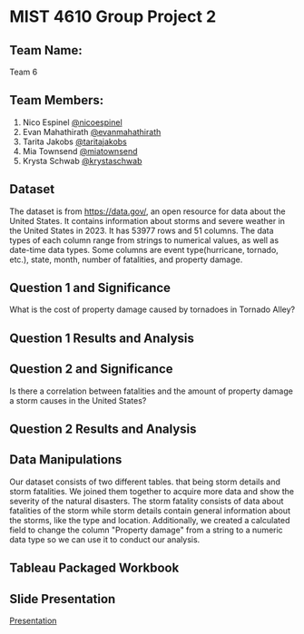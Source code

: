 # MIST 4610 Group Project 2

## Team Name:

Team 6

## Team Members:
1. Nico Espinel [@nicoespinel]()
2. Evan Mahathirath [@evanmahathirath](https://github.com/emahathirath/MIST-4610-Group-Project-2) 
3. Tarita Jakobs [@taritajakobs]()
4. Mia Townsend [@miatownsend](https://github.com/MiaGTownsend/MIST4610-GroupProject2-Storms) 
5. Krysta Schwab [@krystaschwab]()

## Dataset
The dataset is from https://data.gov/, an open resource for data about the United States. It contains information about storms and severe weather in the United States in 2023. It has 53977 rows and 51 columns. The data types of each column range from strings to numerical values, as well as date-time data types. Some columns are event type(hurricane, tornado, etc.), state, month, number of fatalities, and property damage.


## Question 1 and Significance
What is the cost of property damage caused by tornadoes in Tornado Alley?


## Question 1 Results and Analysis


## Question 2 and Significance
Is there a correlation between fatalities and the amount of property damage a storm causes in the United States?

## Question 2 Results and Analysis

## Data Manipulations
Our dataset consists of two different tables. that being storm details and storm fatalities. We joined them together to acquire more data and show the severity of the natural disasters. The storm fatality consists of data about fatalities of the storm while storm details contain general information about the storms, like the type and location. Additionally, we created a calculated field to change the column "Property damage" from a string to a numeric data type so we can use it to conduct our analysis.

## Tableau Packaged Workbook

## Slide Presentation
[Presentation](https://docs.google.com/presentation/d/1B46KUGu4pRxniZi-3Z1cxYYDa6x0bsMjXq1WEiI80h0/edit?usp=sharing)
